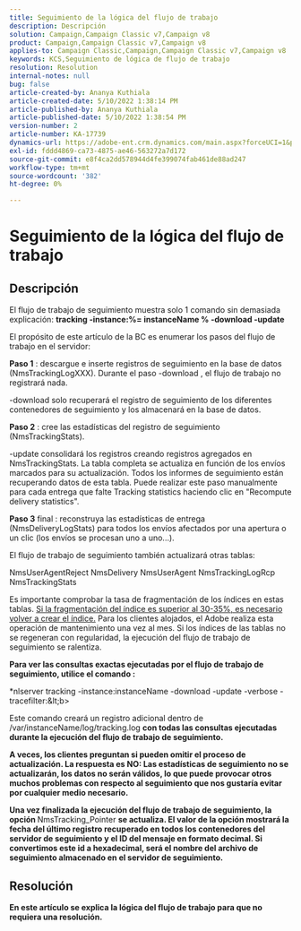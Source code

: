 ```yaml
---
title: Seguimiento de la lógica del flujo de trabajo
description: Descripción
solution: Campaign,Campaign Classic v7,Campaign v8
product: Campaign,Campaign Classic v7,Campaign v8
applies-to: Campaign Classic,Campaign,Campaign Classic v7,Campaign v8
keywords: KCS,Seguimiento de lógica de flujo de trabajo
resolution: Resolution
internal-notes: null
bug: false
article-created-by: Ananya Kuthiala
article-created-date: 5/10/2022 1:38:14 PM
article-published-by: Ananya Kuthiala
article-published-date: 5/10/2022 1:38:54 PM
version-number: 2
article-number: KA-17739
dynamics-url: https://adobe-ent.crm.dynamics.com/main.aspx?forceUCI=1&pagetype=entityrecord&etn=knowledgearticle&id=b1655370-66d0-ec11-a7b5-0022480a8e40
exl-id: fddd4869-ca73-4875-ae46-563272a7d172
source-git-commit: e8f4ca2dd578944d4fe399074fab461de88ad247
workflow-type: tm+mt
source-wordcount: '382'
ht-degree: 0%

---
```


# Seguimiento de la lógica del flujo de trabajo

## Descripción


El flujo de trabajo de seguimiento muestra solo 1 comando sin demasiada explicación: <b>tracking -instance:%= instanceName % -download -update</b>



El propósito de este artículo de la BC es enumerar los pasos del flujo de trabajo en el servidor:

<b>Paso 1</b> : descargue e inserte registros de seguimiento en la base de datos (NmsTrackingLogXXX). Durante el paso -download , el flujo de trabajo no registrará nada.

-download solo recuperará el registro de seguimiento de los diferentes contenedores de seguimiento y los almacenará en la base de datos.

<b>Paso 2</b> : cree las estadísticas del registro de seguimiento (NmsTrackingStats).

-update consolidará los registros creando registros agregados en NmsTrackingStats. La tabla completa se actualiza en función de los envíos marcados para su actualización. Todos los informes de seguimiento están recuperando datos de esta tabla. Puede realizar este paso manualmente para cada entrega que falte Tracking statistics haciendo clic en &quot;Recompute delivery statistics&quot;.

<b>Paso 3</b> final : reconstruya las estadísticas de entrega (NmsDeliveryLogStats) para todos los envíos afectados por una apertura o un clic (los envíos se procesan uno a uno...).

El flujo de trabajo de seguimiento también actualizará otras tablas:

NmsUserAgentReject NmsDelivery NmsUserAgent NmsTrackingLogRcp NmsTrackingStats

Es importante comprobar la tasa de fragmentación de los índices en estas tablas. <u>Si la fragmentación del índice es superior al 30-35%, es necesario volver a crear el índice.</u> Para los clientes alojados, el Adobe realiza esta operación de mantenimiento una vez al mes. Si los índices de las tablas no se regeneran con regularidad, la ejecución del flujo de trabajo de seguimiento se ralentiza.

<b>Para ver las consultas exactas ejecutadas por el flujo de trabajo de seguimiento, utilice el comando :</b>

*nlserver tracking -instance:instanceName -download -update -verbose -tracefilter:\&lt;b>

Este comando creará un registro adicional dentro de </b>/var/instanceName/log/tracking.log <b>con todas las consultas ejecutadas durante la ejecución del flujo de trabajo de seguimiento.

A veces, los clientes preguntan si pueden omitir el proceso de actualización. La respuesta es NO: Las estadísticas de seguimiento no se actualizarán, los datos no serán válidos, lo que puede provocar otros muchos problemas con respecto al seguimiento que nos gustaría evitar por cualquier medio necesario.

Una vez finalizada la ejecución del flujo de trabajo de seguimiento, la opción </b>NmsTracking_Pointer <b>se actualiza. El valor de la opción mostrará la fecha del último registro recuperado en todos los contenedores del servidor de seguimiento y el ID del mensaje en formato decimal. Si convertimos este id a hexadecimal, será el nombre del archivo de seguimiento almacenado en el servidor de seguimiento.


## Resolución


En este artículo se explica la lógica del flujo de trabajo para que no requiera una resolución.
